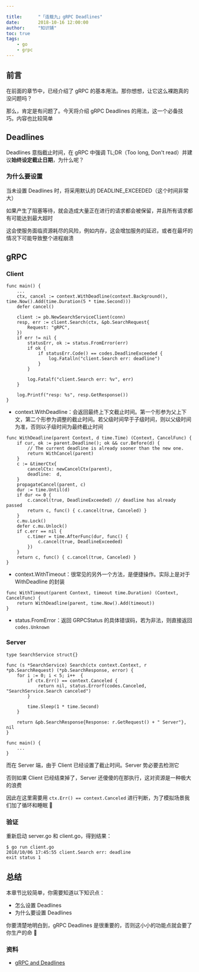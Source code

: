 ```yaml
---

title:      "「连载九」gRPC Deadlines"
date:       2018-10-16 12:00:00
author:     "知识铺"
toc: true
tags:
    - go
    - grpc
---
```


## 前言

在前面的章节中，已经介绍了 gRPC 的基本用法。那你想想，让它这么裸跑真的没问题吗？

那么，肯定是有问题了。今天将介绍 gRPC Deadlines 的用法，这一个必备技巧。内容也比较简单

## Deadlines

Deadlines 意指截止时间，在 gRPC 中强调 TL;DR（Too long, Don't read）并建议**始终设定截止日期**，为什么呢？

### 为什么要设置

当未设置 Deadlines 时，将采用默认的 DEADLINE_EXCEEDED（这个时间非常大）

如果产生了阻塞等待，就会造成大量正在进行的请求都会被保留，并且所有请求都有可能达到最大超时

这会使服务面临资源耗尽的风险，例如内存，这会增加服务的延迟，或者在最坏的情况下可能导致整个进程崩溃

## gRPC

### Client

```
func main() {
    ...
	ctx, cancel := context.WithDeadline(context.Background(), time.Now().Add(time.Duration(5 * time.Second)))
	defer cancel()

	client := pb.NewSearchServiceClient(conn)
	resp, err := client.Search(ctx, &pb.SearchRequest{
		Request: "gRPC",
	})
	if err != nil {
		statusErr, ok := status.FromError(err)
		if ok {
			if statusErr.Code() == codes.DeadlineExceeded {
				log.Fatalln("client.Search err: deadline")
			}
		}

		log.Fatalf("client.Search err: %v", err)
	}

	log.Printf("resp: %s", resp.GetResponse())
}
```

- context.WithDeadline：会返回最终上下文截止时间。第一个形参为父上下文，第二个形参为调整的截止时间。若父级时间早于子级时间，则以父级时间为准，否则以子级时间为最终截止时间

```
func WithDeadline(parent Context, d time.Time) (Context, CancelFunc) {
	if cur, ok := parent.Deadline(); ok && cur.Before(d) {
		// The current deadline is already sooner than the new one.
		return WithCancel(parent)
	}
	c := &timerCtx{
		cancelCtx: newCancelCtx(parent),
		deadline:  d,
	}
	propagateCancel(parent, c)
	dur := time.Until(d)
	if dur <= 0 {
		c.cancel(true, DeadlineExceeded) // deadline has already passed
		return c, func() { c.cancel(true, Canceled) }
	}
	c.mu.Lock()
	defer c.mu.Unlock()
	if c.err == nil {
		c.timer = time.AfterFunc(dur, func() {
			c.cancel(true, DeadlineExceeded)
		})
	}
	return c, func() { c.cancel(true, Canceled) }
}
```

- context.WithTimeout：很常见的另外一个方法，是便捷操作。实际上是对于 WithDeadline 的封装

```
func WithTimeout(parent Context, timeout time.Duration) (Context, CancelFunc) {
	return WithDeadline(parent, time.Now().Add(timeout))
}
```

- status.FromError：返回 GRPCStatus 的具体错误码，若为非法，则直接返回 `codes.Unknown`

### Server

```
type SearchService struct{}

func (s *SearchService) Search(ctx context.Context, r *pb.SearchRequest) (*pb.SearchResponse, error) {
	for i := 0; i < 5; i++  {
		if ctx.Err() == context.Canceled {
			return nil, status.Errorf(codes.Canceled, "SearchService.Search canceled")
		}

		time.Sleep(1 * time.Second)
	}

	return &pb.SearchResponse{Response: r.GetRequest() + " Server"}, nil
}

func main() {
	...
}
```

而在 Server 端，由于 Client 已经设置了截止时间。Server 势必要去检测它

否则如果 Client 已经结束掉了，Server 还傻傻的在那执行，这对资源是一种极大的浪费

因此在这里需要用 `ctx.Err() == context.Canceled` 进行判断，为了模拟场景我们加了循环和睡眠 🤔

### 验证

重新启动 server.go 和 client.go，得到结果：

```
$ go run client.go
2018/10/06 17:45:55 client.Search err: deadline
exit status 1
```

## 总结

本章节比较简单，你需要知道以下知识点：

- 怎么设置 Deadlines
- 为什么要设置 Deadlines

你要清楚地明白到，gRPC Deadlines 是很重要的，否则这小小的功能点就会要了你生产的命 🤫



### 资料

- [gRPC and Deadlines](https://grpc.io/blog/deadlines)
